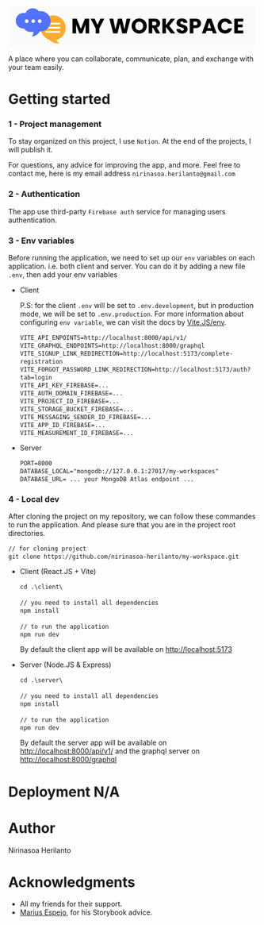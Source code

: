 ![My workspace](my-workspace-light-mode-logo.png)

A place where you can collaborate, communicate, plan, and exchange
with your team easily.

# Getting started

### 1 - Project management

To stay organized on this project, I use `Notion`. At the end of the projects, I will publish it.

For questions, any advice for improving the app, and more. Feel free to contact me, here is my email address `nirinasoa.herilanto@gmail.com`

### 2 - Authentication

The app use third-party `Firebase auth` service for managing users authentication.

### 3 - Env variables

Before running the application, we need to set up our `env` variables on each application. i.e. both client and server.
You can do it by adding a new file `.env`, then add your env variables

- Client

  P.S: for the client `.env` will be set to `.env.development`, but in production mode, we will be set to `.env.production`.
  For more information about configuring `env variable`, we can visit the docs by [Vite.JS/env](https://vitejs.dev/guide/env-and-mode).

  ```
  VITE_API_ENPOINTS=http://localhost:8000/api/v1/
  VITE_GRAPHQL_ENDPOINTS=http://localhost:8000/graphql
  VITE_SIGNUP_LINK_REDIRECTION=http://localhost:5173/complete-registration
  VITE_FORGOT_PASSWORD_LINK_REDIRECTION=http://localhost:5173/auth?tab=login
  VITE_API_KEY_FIREBASE=...
  VITE_AUTH_DOMAIN_FIREBASE=...
  VITE_PROJECT_ID_FIREBASE=...
  VITE_STORAGE_BUCKET_FIREBASE=...
  VITE_MESSAGING_SENDER_ID_FIREBASE=...
  VITE_APP_ID_FIREBASE=...
  VITE_MEASUREMENT_ID_FIREBASE=...
  ```

- Server

  ```
  PORT=8000
  DATABASE_LOCAL="mongodb://127.0.0.1:27017/my-workspaces"
  DATABASE_URL= ... your MongoDB Atlas endpoint ...
  ```

### 4 - Local dev

After cloning the project on my repository, we can follow these commandes to run the application. And please sure that you are in the project root directories.

```
// for cloning project
git clone https://github.com/nirinasoa-herilanto/my-workspace.git
```

- Client (React.JS + Vite)

  ```
  cd .\client\

  // you need to install all dependencies
  npm install

  // to run the application
  npm run dev
  ```

  By default the client app will be available on [http://localhost:5173](http://localhost:5173)

- Server (Node.JS & Express)

  ```
  cd .\server\

  // you need to install all dependencies
  npm install

  // to run the application
  npm run dev
  ```

  By default the server app will be available on [http://localhost:8000/api/v1/](http://localhost:8000/api/v1/) and the graphql server on [http://localhost:8000/graphql](http://localhost:8000/graphql)

# Deployment N/A

# Author

Nirinasoa Herilanto

# Acknowledgments

- All my friends for their support.
- [Marius Espejo](https://www.youtube.com/channel/UCDpd-qEwAI9wglx4tsEBAtw), for his Storybook advice.
